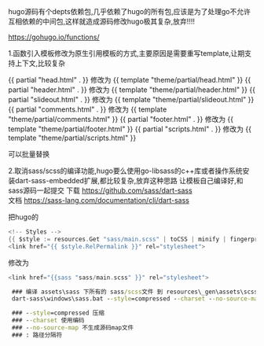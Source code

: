 hugo源码有个depts依赖包,几乎依赖了hugo的所有包,应该是为了处理go不允许互相依赖的中间包,这样就造成源码修改hugo极其复杂,放弃!!!!

https://gohugo.io/functions/

1.函数引入模板修改为原生引用模板的方式,主要原因是需要重写template,让期支持上下文,比较复杂

{{ partial "head.html" . }}     修改为 {{ template "theme/partial/head.html" }}
{{ partial "header.html" . }}   修改为 {{ template "theme/partial/header.html" }}
{{ partial "slideout.html" . }} 修改为 {{ template "theme/partial/slideout.html" }}
{{ partial "comments.html" . }} 修改为 {{ template "theme/partial/comments.html" }}
{{ partial "footer.html" . }}   修改为 {{ template "theme/partial/footer.html" }}
{{ partial "scripts.html" . }}  修改为 {{ template "theme/partial/scripts.html" }}

可以批量替换

2.取消sass/scss的编译功能,hugo要么使用go-libsass的c++库或者操作系统安装dart-sass-embedded扩展,都比较复杂,放弃这种思路
让模板自己编译好,和sass源码一起提交
  下载 https://github.com/sass/dart-sass    
  文档 https://sass-lang.com/documentation/cli/dart-sass  

  把hugo的
  ```go
<!-- Styles -->
{{ $style := resources.Get "sass/main.scss" | toCSS | minify | fingerprint }}
<link href="{{ $style.RelPermalink }}" rel="stylesheet">
  ```
  修改为

```go
<link href="{{sass "sass/main.scss" }}" rel="stylesheet">
```


  ```bat
   ### 编译 assets\sass 下所有的 sass/scss文件 到 resources\_gen\assets\scss\sass 目录下
   dart-sass\windows\sass.bat --style=compressed --charset --no-source-map assets\sass:resources\_gen\assets\scss\sass

   ### --style=compressed 压缩
   ### --charset 使用编码
   ### --no-source-map 不生成源码map文件
   ### : 路径分隔符
  ```

